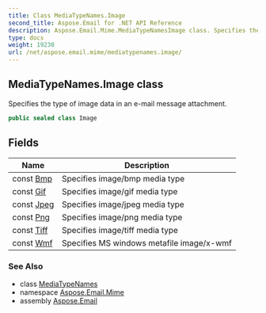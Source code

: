 ```yaml
---
title: Class MediaTypeNames.Image
second_title: Aspose.Email for .NET API Reference
description: Aspose.Email.Mime.MediaTypeNamesImage class. Specifies the type of image data in an email message attachment
type: docs
weight: 19230
url: /net/aspose.email.mime/mediatypenames.image/
---
```

## MediaTypeNames.Image class

Specifies the type of image data in an e-mail message attachment.

```csharp
public sealed class Image
```

## Fields

| Name | Description |
| --- | --- |
| const [Bmp](../../aspose.email.mime/image/bmp/) | Specifies image/bmp media type |
| const [Gif](../../aspose.email.mime/image/gif/) | Specifies image/gif media type |
| const [Jpeg](../../aspose.email.mime/image/jpeg/) | Specifies image/jpeg media type |
| const [Png](../../aspose.email.mime/image/png/) | Specifies image/png media type |
| const [Tiff](../../aspose.email.mime/image/tiff/) | Specifies image/tiff media type |
| const [Wmf](../../aspose.email.mime/image/wmf/) | Specifies MS windows metafile image/x-wmf |

### See Also

* class [MediaTypeNames](../mediatypenames/)
* namespace [Aspose.Email.Mime](../../aspose.email.mime/)
* assembly [Aspose.Email](../../)


